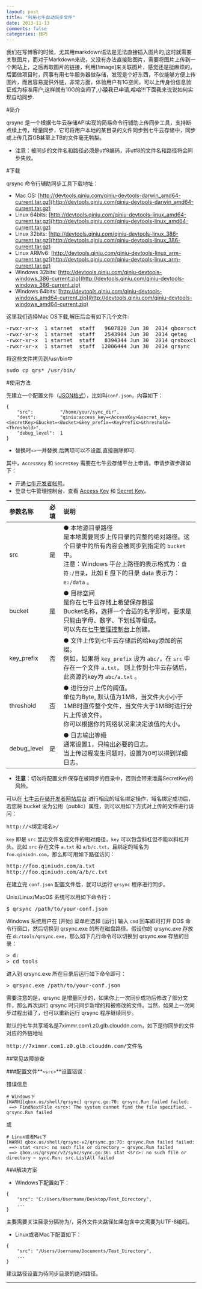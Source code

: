 ```yaml
---
layout: post
title: "利用七牛自动同步文件"
date: 2013-11-13
comments: false
categories: 技巧
---
```

我们在写博客的时候，尤其用markdown语法是无法直接插入图片的,这时就需要关联图片，而对于Markdown来说，又没有办法直接贴图片，需要将图片上传到一个网站上，之后再取图片的链接，利用[!image]来关联图片，感觉还是挺麻烦的，后面做项目时，同事有用七牛服务器做存储，发现是个好东西，不仅能够方便上传图片，而且容易提供外链，非常方面，体验用户有1G空间，可以上传身份信息验证成为标准用户,这样就有10G的空间了,小猿我已申请,哈哈!!!下面我来说说如何实现自动同步.


#简介

qrsync 是一个根据七牛云存储API实现的简易命令行辅助上传同步工具，支持断点续上传，增量同步，它可将用户本地的某目录的文件同步到七牛云存储中，同步或上传几百GB甚至上TB的文件毫无鸭梨。

- 注意：被同步的文件名和路径必须是utf8编码，非utf8的文件名和路径将会同步失败。

#下载

qrsync 命令行辅助同步工具下载地址：

- Mac OS: [http://devtools.qiniu.com/qiniu-devtools-darwin_amd64-current.tar.gz](http://devtools.qiniu.com/qiniu-devtools-darwin_amd64-current.tar.gz)
- Linux 64bits: [http://devtools.qiniu.com/qiniu-devtools-linux_amd64-current.tar.gz](http://devtools.qiniu.com/qiniu-devtools-linux_amd64-current.tar.gz)
- Linux 32bits: [http://devtools.qiniu.com/qiniu-devtools-linux_386-current.tar.gz](http://devtools.qiniu.com/qiniu-devtools-linux_386-current.tar.gz)
- Linux ARMv6: [http://devtools.qiniu.com/qiniu-devtools-linux_arm-current.tar.gz](http://devtools.qiniu.com/qiniu-devtools-linux_arm-current.tar.gz)
- Windows 32bits: [http://devtools.qiniu.com/qiniu-devtools-windows_386-current.zip](http://devtools.qiniu.com/qiniu-devtools-windows_386-current.zip)
- Windows 64bits: [http://devtools.qiniu.com/qiniu-devtools-windows_amd64-current.zip](http://devtools.qiniu.com/qiniu-devtools-windows_amd64-current.zip)

这里我们选择Mac OS下载,解压后会有如下几个文件:
<pre>
-rwxr-xr-x  1 starnet  staff   9607820 Jun 30  2014 qboxrsctl
-rwxr-xr-x  1 starnet  staff   2543904 Jun 30  2014 qetag
-rwxr-xr-x  1 starnet  staff   8394344 Jun 30  2014 qrsboxcli
-rwxr-xr-x  1 starnet  staff  12006444 Jun 30  2014 qrsync
</pre>
将这些文件拷贝到/usr/bin中
<pre>
sudo cp qrs* /usr/bin/
</pre>
#使用方法

先建立一个配置文件（[JSON格式](http://json.org/json-zh.html)），比如叫`conf.json`，内容如下：

```
{
    "src":          "/home/your/sync_dir",
    "dest":         "qiniu:access_key=<AccessKey>&secret_key=<SecretKey>&bucket=<Bucket>&key_prefix=<KeyPrefix>&threshold=<Threshold>",
    "debug_level":  1
}
```
- 替换时`<>`一并替换,后两项可以不设置,直接删除即可.

其中，`AccessKey` 和 `SecretKey` 需要在七牛云存储平台上申请。申请步骤步骤如下：

- 开通[七牛开发者帐号](https://portal.qiniu.com/signup)。
- 登录七牛管理控制台，查看 [Access Key](https://portal.qiniu.com/signin?goto=%2Fsetting%2Fkey) 和 [Secret Key](https://portal.qiniu.com/signin?goto=%2Fsetting%2Fkey)。

|参数名称|必填|说明|
|:---|:---|:---|
|src|是| ● 本地源目录路径<br>是本地需要同步上传目录的完整的绝对路径。这个目录中的所有内容会被同步到指定的 `bucket` 中。<br>注意：Windows 平台上路径的表示格式为：`盘符:/目录`，比如 E 盘下的目录 data 表示为：`e:/data` 。|
|bucket |	是 	|● 目标空间<br>是你在七牛云存储上希望保存数据<br>Bucket名称，选择一个合适的名字即可，要求是只能由字母、数字、下划线等组成。<br>可以先在[七牛管理控制台](https://portal.qiniu.com/signin)上创建。
|key_prefix| 	否 	|● 文件上传到七牛云存储后的给key添加的前缀。<br>例如，如果将 `key_prefix` 设为 `abc/`，在 `src` 中存在一个文件 `a.txt`， 则上传到七牛云存储后，此资源的key为 `abc/a.txt` 。
|threshold |	否 	|● 进行分片上传的阈值。<br>单位为Byte, 默认值为1MB，当文件大小小于1MB时直传整个文件，当文件大于1MB时进行分片上传该文件。<br>你可以根据你的网络状况来决定该值的大小。
|debug_level| 	是 	|● 日志输出等级<br>通常设置1，只输出必要的日志。<br>当上传过程发生问题时，设置为0可以得到详细日志。

- **注意**：切勿将配置文件保存在被同步的目录中，否则会带来泄露SecretKey的风险。

可以在 [七牛云存储开发者网站后台](https://portal.qiniu.com/signin) 进行相应的域名绑定操作，域名绑定成功后，若您将 bucket 设为公用（public）属性，则可以用如下方式对上传的文件进行访问：

<pre>
http://<绑定域名>/<key>
</pre>

`key` 即是 `src` 里边文件名或文件的相对路径，`key` 可以包含斜杠但不能以斜杠开头。比如 `src` 存在文件 `a.txt` 和 `a/b/c.txt`，且绑定的域名为 `foo.qiniudn.com`，那么即可用如下路径访问：

<pre>
http://foo.qiniudn.com/a.txt
http://foo.qiniudn.com/a/b/c.txt
</pre>

在建立完 `conf.json` 配置文件后，就可以运行 `qrsync` 程序进行同步。

Unix/Linux/MacOS 系统可以用如下命令行：

<pre>
$ qrsync /path/to/your-conf.json
</pre>

Windows 系统用户在 [开始] 菜单栏选择 [运行] 输入 `cmd` 回车即可打开 DOS 命令行窗口，然后切换到 qrsync.exe 的所在磁盘路径。假设你的 qrsync.exe 存放在 `d:/tools/qrsync.exe`，那么如下几行命令可以切换到 qrsync.exe 存放的目录：

<pre>
> d:
> cd tools
</pre>

进入到 qrsync.exe 所在目录后运行如下命令即可：

<pre>
> qrsync.exe /path/to/your-conf.json
</pre>

需要注意的是，qrsync 是增量同步的，如果你上一次同步成功后修改了部分文件，那么再次运行 qrsync 时只同步新增的和被修改的文件。当然，如果上一次同步过程出错了，也可以重新运行 qrsync 程序继续同步。


默认的七牛共享域名是7ximmr.com1.z0.glb.clouddn.com，如下是你同步的文件对应的外链地址
<pre>
http://7ximmr.com1.z0.glb.clouddn.com/文件名
</pre>

##常见故障排查

###配置文件**`<src>`**设置错误：

错误信息

```
# Windows下
[WARN][qbox.us/shell/qrsync] qrsync.go:70: qrsync.Run failed failed:
 ==> FindNextFile <src>: The system cannot find the file specified. ~ qrsync.Run failed
```
或

```
# Linux或者Mac下
[WARN] qbox.us/shell/qrsync-v2/qrsync.go:70: qrsync.Run failed failed:
 ==> stat <src>: no such file or directory ~ qrsync.Run failed
 ==> qbox.us/qrsync/v2/sync/sync.go:36: stat <src>: no such file or directory ~ sync.Run: src.ListAll failed
```
###解决方案

- Windows下配置如下：
 
```
{
    "src": "C:/Users/Username/Desktop/Test_Directory",
    ...
}
```
主要需要关注目录分隔符为/，另外文件夹路径如果包含中文需要为UTF-8编码。

- Linux或者Mac下配置如下：
 
```
{
    "src": "/Users/Username/Documents/Test_Directory",
    ...
}
```
建议路径设置为待同步目录的绝对路径。

---
